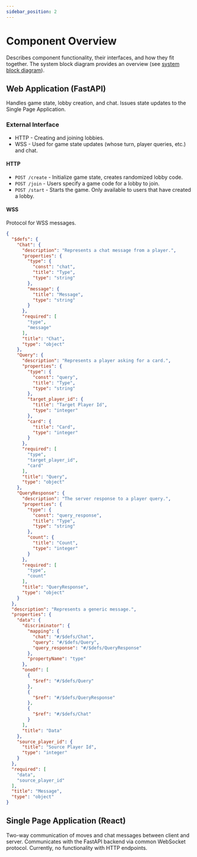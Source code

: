 ```yaml
---
sidebar_position: 2
---
```


# Component Overview

Describes component functionality, their interfaces, and how they fit together. The system block diagram provides an overview (see [system block diagram](../requirements/system-block-diagram.md)).

## Web Application (FastAPI)

Handles game state, lobby creation, and chat. Issues state updates to the Single Page Application.

### External Interface

* HTTP - Creating and joining lobbies.
* WSS - Used for game state updates (whose turn, player queries, etc.) and chat.

#### HTTP

* `POST /create` - Initialize game state, creates randomized lobby code. 
* `POST /join` - Users specify a game code for a lobby to join.
* `POST /start` - Starts the game. Only available to users that have created a lobby.

#### WSS

Protocol for WSS messages.

```json
{
  "$defs": {
    "Chat": {
      "description": "Represents a chat message from a player.",
      "properties": {
        "type": {
          "const": "chat",
          "title": "Type",
          "type": "string"
        },
        "message": {
          "title": "Message",
          "type": "string"
        }
      },
      "required": [
        "type",
        "message"
      ],
      "title": "Chat",
      "type": "object"
    },
    "Query": {
      "description": "Represents a player asking for a card.",
      "properties": {
        "type": {
          "const": "query",
          "title": "Type",
          "type": "string"
        },
        "target_player_id": {
          "title": "Target Player Id",
          "type": "integer"
        },
        "card": {
          "title": "Card",
          "type": "integer"
        }
      },
      "required": [
        "type",
        "target_player_id",
        "card"
      ],
      "title": "Query",
      "type": "object"
    },
    "QueryResponse": {
      "description": "The server response to a player query.",
      "properties": {
        "type": {
          "const": "query_response",
          "title": "Type",
          "type": "string"
        },
        "count": {
          "title": "Count",
          "type": "integer"
        }
      },
      "required": [
        "type",
        "count"
      ],
      "title": "QueryResponse",
      "type": "object"
    }
  },
  "description": "Represents a generic message.",
  "properties": {
    "data": {
      "discriminator": {
        "mapping": {
          "chat": "#/$defs/Chat",
          "query": "#/$defs/Query",
          "query_response": "#/$defs/QueryResponse"
        },
        "propertyName": "type"
      },
      "oneOf": [
        {
          "$ref": "#/$defs/Query"
        },
        {
          "$ref": "#/$defs/QueryResponse"
        },
        {
          "$ref": "#/$defs/Chat"
        }
      ],
      "title": "Data"
    },
    "source_player_id": {
      "title": "Source Player Id",
      "type": "integer"
    }
  },
  "required": [
    "data",
    "source_player_id"
  ],
  "title": "Message",
  "type": "object"
}
```

## Single Page Application (React)

Two-way communication of moves and chat messages between client and server. Communicates with the FastAPI backend via common WebSocket protocol. Currently, no functionality with HTTP endpoints. 